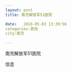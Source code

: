 ```yaml
--- 
layout: post 
title: 南充解放军51医院

date:   2016-05-03 13:39:56 
categories:其他  
city:南充
  
--- 
```

   
南充解放军51医院

信息

